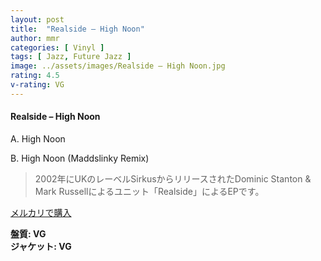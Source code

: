 ```yaml
---
layout: post
title:  "Realside – High Noon"
author: mmr
categories: [ Vinyl ]
tags: [ Jazz, Future Jazz ]
image: ../assets/images/Realside – High Noon.jpg
rating: 4.5
v-rating: VG
---
```


#### Realside – High Noon

A. High Noon

B. High Noon (Maddslinky Remix)

> 2002年にUKのレーベルSirkusからリリースされたDominic Stanton & Mark Russellによるユニット「Realside」によるEPです。


[メルカリで購入](https://jp.mercari.com/item/m62297432925)

<div class="mt-4 mb-4 d-flex align-items-center">
<strong class="mr-1">盤質: VG</strong>
</div>
<div class="mt-4 mb-4 d-flex align-items-center">
<strong class="mr-1">ジャケット: VG</strong>
</div>
